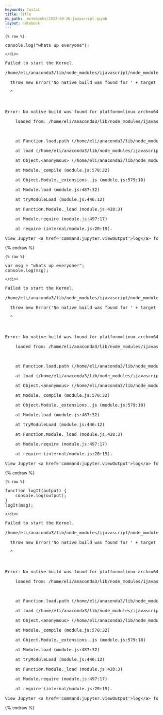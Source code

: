 ```yaml
---
keywords: fastai
title: Title
nb_path: _notebooks/2022-09-26-javascript.ipynb
layout: notebook
---
```


<!--
#################################################
### THIS FILE WAS AUTOGENERATED! DO NOT EDIT! ###
#################################################
# file to edit: _notebooks/2022-09-26-javascript.ipynb
-->

<div class="container" id="notebook-container">
        
    {% raw %}
    
<div class="cell border-box-sizing code_cell rendered">
<div class="input">

<div class="inner_cell">
    <div class="input_area">
<div class=" highlight hl-javascript"><pre><span></span><span class="nx">console</span><span class="p">.</span><span class="nx">log</span><span class="p">(</span><span class="s2">&quot;whats up everyone&quot;</span><span class="p">);</span>
</pre></div>

    </div>
</div>
</div>

<div class="output_wrapper">
<div class="output">

<div class="output_area">

<div class="output_subarea output_text output_error">
<pre>
<span class="ansi-red-intense-fg ansi-bold">Failed to start the Kernel. 
</span>
<span class="ansi-red-intense-fg ansi-bold">/home/eli/anaconda3/lib/node_modules/ijavascript/node_modules/node-gyp-build/index.js:60
</span>
<span class="ansi-red-intense-fg ansi-bold">  throw new Error(&#39;No native build was found for &#39; + target + &#39;\n    loaded from: &#39; + dir + &#39;\n&#39;)
</span>
<span class="ansi-red-intense-fg ansi-bold">  ^
</span>
<span class="ansi-red-intense-fg ansi-bold">
</span>
<span class="ansi-red-intense-fg ansi-bold">Error: No native build was found for platform=linux arch=x64 runtime=electron abi=48 uv=1 libc=glibc node=6.11.2
</span>
<span class="ansi-red-intense-fg ansi-bold">    loaded from: /home/eli/anaconda3/lib/node_modules/ijavascript/node_modules/zeromq
</span>
<span class="ansi-red-intense-fg ansi-bold">
</span>
<span class="ansi-red-intense-fg ansi-bold">    at Function.load.path (/home/eli/anaconda3/lib/node_modules/ijavascript/node_modules/node-gyp-build/index.js:60:9)
</span>
<span class="ansi-red-intense-fg ansi-bold">    at load (/home/eli/anaconda3/lib/node_modules/ijavascript/node_modules/node-gyp-build/index.js:22:30)
</span>
<span class="ansi-red-intense-fg ansi-bold">    at Object.&lt;anonymous&gt; (/home/eli/anaconda3/lib/node_modules/ijavascript/node_modules/zeromq/binding.js:1:105)
</span>
<span class="ansi-red-intense-fg ansi-bold">    at Module._compile (module.js:570:32)
</span>
<span class="ansi-red-intense-fg ansi-bold">    at Object.Module._extensions..js (module.js:579:10)
</span>
<span class="ansi-red-intense-fg ansi-bold">    at Module.load (module.js:487:32)
</span>
<span class="ansi-red-intense-fg ansi-bold">    at tryModuleLoad (module.js:446:12)
</span>
<span class="ansi-red-intense-fg ansi-bold">    at Function.Module._load (module.js:438:3)
</span>
<span class="ansi-red-intense-fg ansi-bold">    at Module.require (module.js:497:17)
</span>
<span class="ansi-red-intense-fg ansi-bold">    at require (internal/module.js:20:19). 
</span>
<span class="ansi-red-intense-fg ansi-bold">View Jupyter &lt;a href=&#39;command:jupyter.viewOutput&#39;&gt;log&lt;/a&gt; for further details.</span></pre>
</div>
</div>

</div>
</div>

</div>
    {% endraw %}

    {% raw %}
    
<div class="cell border-box-sizing code_cell rendered">
<div class="input">

<div class="inner_cell">
    <div class="input_area">
<div class=" highlight hl-javascript"><pre><span></span><span class="kd">var</span> <span class="nx">msg</span> <span class="o">=</span> <span class="s2">&quot;whats up everyone!&quot;</span><span class="p">;</span>
<span class="nx">console</span><span class="p">.</span><span class="nx">log</span><span class="p">(</span><span class="nx">msg</span><span class="p">);</span>
</pre></div>

    </div>
</div>
</div>

<div class="output_wrapper">
<div class="output">

<div class="output_area">

<div class="output_subarea output_text output_error">
<pre>
<span class="ansi-red-intense-fg ansi-bold">Failed to start the Kernel. 
</span>
<span class="ansi-red-intense-fg ansi-bold">/home/eli/anaconda3/lib/node_modules/ijavascript/node_modules/node-gyp-build/index.js:60
</span>
<span class="ansi-red-intense-fg ansi-bold">  throw new Error(&#39;No native build was found for &#39; + target + &#39;\n    loaded from: &#39; + dir + &#39;\n&#39;)
</span>
<span class="ansi-red-intense-fg ansi-bold">  ^
</span>
<span class="ansi-red-intense-fg ansi-bold">
</span>
<span class="ansi-red-intense-fg ansi-bold">Error: No native build was found for platform=linux arch=x64 runtime=electron abi=48 uv=1 libc=glibc node=6.11.2
</span>
<span class="ansi-red-intense-fg ansi-bold">    loaded from: /home/eli/anaconda3/lib/node_modules/ijavascript/node_modules/zeromq
</span>
<span class="ansi-red-intense-fg ansi-bold">
</span>
<span class="ansi-red-intense-fg ansi-bold">    at Function.load.path (/home/eli/anaconda3/lib/node_modules/ijavascript/node_modules/node-gyp-build/index.js:60:9)
</span>
<span class="ansi-red-intense-fg ansi-bold">    at load (/home/eli/anaconda3/lib/node_modules/ijavascript/node_modules/node-gyp-build/index.js:22:30)
</span>
<span class="ansi-red-intense-fg ansi-bold">    at Object.&lt;anonymous&gt; (/home/eli/anaconda3/lib/node_modules/ijavascript/node_modules/zeromq/binding.js:1:105)
</span>
<span class="ansi-red-intense-fg ansi-bold">    at Module._compile (module.js:570:32)
</span>
<span class="ansi-red-intense-fg ansi-bold">    at Object.Module._extensions..js (module.js:579:10)
</span>
<span class="ansi-red-intense-fg ansi-bold">    at Module.load (module.js:487:32)
</span>
<span class="ansi-red-intense-fg ansi-bold">    at tryModuleLoad (module.js:446:12)
</span>
<span class="ansi-red-intense-fg ansi-bold">    at Function.Module._load (module.js:438:3)
</span>
<span class="ansi-red-intense-fg ansi-bold">    at Module.require (module.js:497:17)
</span>
<span class="ansi-red-intense-fg ansi-bold">    at require (internal/module.js:20:19). 
</span>
<span class="ansi-red-intense-fg ansi-bold">View Jupyter &lt;a href=&#39;command:jupyter.viewOutput&#39;&gt;log&lt;/a&gt; for further details.</span></pre>
</div>
</div>

</div>
</div>

</div>
    {% endraw %}

    {% raw %}
    
<div class="cell border-box-sizing code_cell rendered">
<div class="input">

<div class="inner_cell">
    <div class="input_area">
<div class=" highlight hl-javascript"><pre><span></span><span class="kd">function</span> <span class="nx">logIt</span><span class="p">(</span><span class="nx">output</span><span class="p">)</span> <span class="p">{</span>
    <span class="nx">console</span><span class="p">.</span><span class="nx">log</span><span class="p">(</span><span class="nx">output</span><span class="p">);</span>
<span class="p">}</span>
<span class="nx">logIt</span><span class="p">(</span><span class="nx">msg</span><span class="p">);</span>
</pre></div>

    </div>
</div>
</div>

<div class="output_wrapper">
<div class="output">

<div class="output_area">

<div class="output_subarea output_text output_error">
<pre>
<span class="ansi-red-intense-fg ansi-bold">Failed to start the Kernel. 
</span>
<span class="ansi-red-intense-fg ansi-bold">/home/eli/anaconda3/lib/node_modules/ijavascript/node_modules/node-gyp-build/index.js:60
</span>
<span class="ansi-red-intense-fg ansi-bold">  throw new Error(&#39;No native build was found for &#39; + target + &#39;\n    loaded from: &#39; + dir + &#39;\n&#39;)
</span>
<span class="ansi-red-intense-fg ansi-bold">  ^
</span>
<span class="ansi-red-intense-fg ansi-bold">
</span>
<span class="ansi-red-intense-fg ansi-bold">Error: No native build was found for platform=linux arch=x64 runtime=electron abi=48 uv=1 libc=glibc node=6.11.2
</span>
<span class="ansi-red-intense-fg ansi-bold">    loaded from: /home/eli/anaconda3/lib/node_modules/ijavascript/node_modules/zeromq
</span>
<span class="ansi-red-intense-fg ansi-bold">
</span>
<span class="ansi-red-intense-fg ansi-bold">    at Function.load.path (/home/eli/anaconda3/lib/node_modules/ijavascript/node_modules/node-gyp-build/index.js:60:9)
</span>
<span class="ansi-red-intense-fg ansi-bold">    at load (/home/eli/anaconda3/lib/node_modules/ijavascript/node_modules/node-gyp-build/index.js:22:30)
</span>
<span class="ansi-red-intense-fg ansi-bold">    at Object.&lt;anonymous&gt; (/home/eli/anaconda3/lib/node_modules/ijavascript/node_modules/zeromq/binding.js:1:105)
</span>
<span class="ansi-red-intense-fg ansi-bold">    at Module._compile (module.js:570:32)
</span>
<span class="ansi-red-intense-fg ansi-bold">    at Object.Module._extensions..js (module.js:579:10)
</span>
<span class="ansi-red-intense-fg ansi-bold">    at Module.load (module.js:487:32)
</span>
<span class="ansi-red-intense-fg ansi-bold">    at tryModuleLoad (module.js:446:12)
</span>
<span class="ansi-red-intense-fg ansi-bold">    at Function.Module._load (module.js:438:3)
</span>
<span class="ansi-red-intense-fg ansi-bold">    at Module.require (module.js:497:17)
</span>
<span class="ansi-red-intense-fg ansi-bold">    at require (internal/module.js:20:19). 
</span>
<span class="ansi-red-intense-fg ansi-bold">View Jupyter &lt;a href=&#39;command:jupyter.viewOutput&#39;&gt;log&lt;/a&gt; for further details.</span></pre>
</div>
</div>

</div>
</div>

</div>
    {% endraw %}

</div>
 

